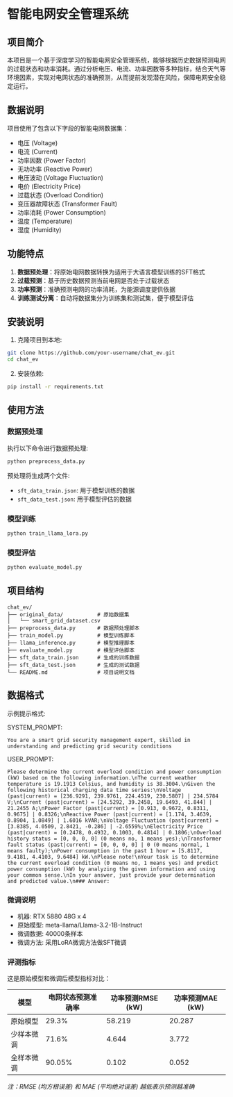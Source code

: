 # 智能电网安全管理系统

## 项目简介

本项目是一个基于深度学习的智能电网安全管理系统，能够根据历史数据预测电网的过载状态和功率消耗。通过分析电压、电流、功率因数等多种指标，结合天气等环境因素，实现对电网状态的准确预测，从而提前发现潜在风险，保障电网安全稳定运行。

## 数据说明

项目使用了包含以下字段的智能电网数据集：

- 电压 (Voltage)
- 电流 (Current)
- 功率因数 (Power Factor)
- 无功功率 (Reactive Power)
- 电压波动 (Voltage Fluctuation)
- 电价 (Electricity Price)
- 过载状态 (Overload Condition)
- 变压器故障状态 (Transformer Fault)
- 功率消耗 (Power Consumption)
- 温度 (Temperature)
- 湿度 (Humidity)

## 功能特点

1. **数据预处理**：将原始电网数据转换为适用于大语言模型训练的SFT格式
2. **过载预测**：基于历史数据预测当前电网是否处于过载状态
3. **功率预测**：准确预测电网的功率消耗，为能源调度提供依据
4. **训练测试分离**：自动将数据集分为训练集和测试集，便于模型评估

## 安装说明

1. 克隆项目到本地:

```bash
git clone https://github.com/your-username/chat_ev.git
cd chat_ev
```

2. 安装依赖:

```bash
pip install -r requirements.txt
```

## 使用方法

### 数据预处理

执行以下命令进行数据预处理:

```bash
python preprocess_data.py
```

预处理将生成两个文件:
- `sft_data_train.json`: 用于模型训练的数据
- `sft_data_test.json`: 用于模型评估的数据

### 模型训练

```bash
python train_llama_lora.py
```

### 模型评估

```bash
python evaluate_model.py
```

## 项目结构

```
chat_ev/
├── original_data/           # 原始数据集
│   └── smart_grid_dataset.csv
├── preprocess_data.py       # 数据预处理脚本
├── train_model.py           # 模型训练脚本 
├── llama_inference.py       # 模型推理脚本 
├── evaluate_model.py        # 模型评估脚本
├── sft_data_train.json      # 生成的训练数据
├── sft_data_test.json       # 生成的测试数据
└── README.md                # 项目说明文档
```

## 数据格式

示例提示格式:

SYSTEM_PROMPT:
```
You are a smart grid security management expert, skilled in understanding and predicting grid security conditions
```

USER_PROMPT:
```
Please determine the current overload condition and power consumption (kW) based on the following information.\nThe current weather temperature is 19.1913 Celsius, and humidity is 38.3004.\nGiven the following historical charging data time series:\nVoltage (past|current) = [236.9291, 239.9761, 224.4519, 230.5807] | 234.5784 V;\nCurrent (past|current) = [24.5292, 39.2458, 19.6493, 41.844] | 21.2455 A;\nPower Factor (past|current) = [0.913, 0.9672, 0.8311, 0.9675] | 0.8326;\nReactive Power (past|current) = [1.174, 3.4639, 0.8904, 1.0849] | 1.6016 kVAR;\nVoltage Fluctuation (past|current) = [3.8385, 4.0509, 2.8421, -0.286] | -2.6559%;\nElectricity Price (past|current) = [0.2478, 0.4932, 0.1003, 0.4814] | 0.1806;\nOverload history status = [0, 0, 0, 0] (0 means no, 1 means yes);\nTransformer fault status (past|current) = [0, 0, 0, 0] | 0 (0 means normal, 1 means faulty);\nPower consumption in the past 1 hour = [5.8117, 9.4181, 4.4103, 9.6484] kW.\nPlease note!\nYour task is to determine the current overload condition (0 means no, 1 means yes) and predict power consumption (kW) by analyzing the given information and using your common sense.\nIn your answer, just provide your determination and predicted value.\n### Answer:
```

### 微调说明

- 机器: RTX 5880 48G x 4
- 原始模型: meta-llama/Llama-3.2-1B-Instruct
- 微调数据: 40000条样本
- 微调方法: 采用LoRA微调方法做SFT微调

### 评测指标

这是原始模型和微调后模型指标对比：

| 模型 | 电网状态预测准确率 | 功率预测RMSE (kW) | 功率预测MAE (kW) |
|------|----------------|-------------------|------------------|
| 原始模型 | 29.3% | 58.219 | 20.287 |
| 少样本微调 | 71.6% | 4.644 | 3.772 |
| 全样本微调 | 90.05% | 0.102 | 0.052 |

*注：RMSE (均方根误差) 和 MAE (平均绝对误差) 越低表示预测越准确*
